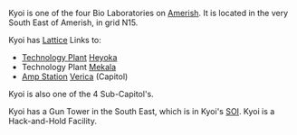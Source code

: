 Kyoi is one of the four Bio Laboratories on [Amerish](../locations/Amerish.md).
It is located in the very South East of Amerish, in grid N15.

Kyoi has [Lattice](../terminology/Lattice.md) Links to:

- [Technology Plant](../locations/Technology_Plant.md) [Heyoka](Heyoka.md)
- Technology Plant [Mekala](Mekala.md)
- [Amp Station](../locations/Amp_Station.md) [Verica](Verica.md) (Capitol)

Kyoi is also one of the 4 Sub-Capitol's.

Kyoi has a Gun Tower in the South East, which is in Kyoi's
[SOI](../locations/Sphere_of_Influence.md). Kyoi is a Hack-and-Hold Facility.
